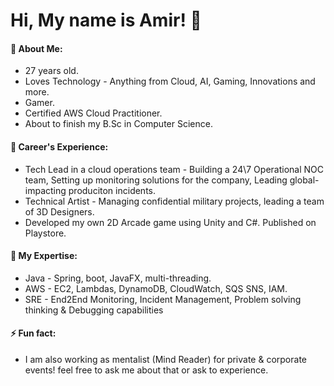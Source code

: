 # Hi, My name is Amir! 👋


#### 💬 About Me:
- 27 years old.
- Loves Technology - Anything from Cloud, AI, Gaming, Innovations and more.
- Gamer.
- Certified AWS Cloud Practitioner.
- About to finish my B.Sc in Computer Science.

#### 💼 Career's Experience:
- Tech Lead in a cloud operations team - Building a 24\7 Operational NOC team, Setting up monitoring solutions for the company, Leading global-impacting produciton incidents.
- Technical Artist - Managing confidential military projects, leading a team of 3D Designers.
- Developed my own 2D Arcade game using Unity and C#. Published on Playstore.

#### 🤔 My Expertise:
- Java - Spring, boot, JavaFX, multi-threading.
- AWS - EC2, Lambdas, DynamoDB, CloudWatch, SQS SNS, IAM.
- SRE - End2End Monitoring, Incident Management, Problem solving thinking & Debugging capabilities

#### ⚡ Fun fact: 
- I am also working as mentalist (Mind Reader) for private & corporate events! feel free to ask me about that or ask to experience.


<!--
**amirb401/amirb401** is a ✨ _special_ ✨ repository because its `README.md` (this file) appears on your GitHub profile.

Here are some ideas to get you started:

- 🔭 I’m currently working on ...
- 🌱 I’m currently learning ...
- 👯 I’m looking to collaborate on ...
- 🤔 I’m looking for help with ...
- 💬 Ask me about ...
- 📫 How to reach me: ...
- 😄 Pronouns: ...
- ⚡ Fun fact: ...

-->
